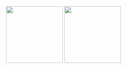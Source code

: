 <div align="center">
  <img height="150em" src="https://github-readme-stats.vercel.app/api?username=Neto002&show_icons=true&theme=cobalt" />
  <img height="150em" src="https://github-readme-stats.vercel.app/api/top-langs/?username=Neto002&layout=compact&langs_count=4&theme=cobalt&hide=cython,jupyter%20notebook,css,html,powershell,fortran" />
</div>
